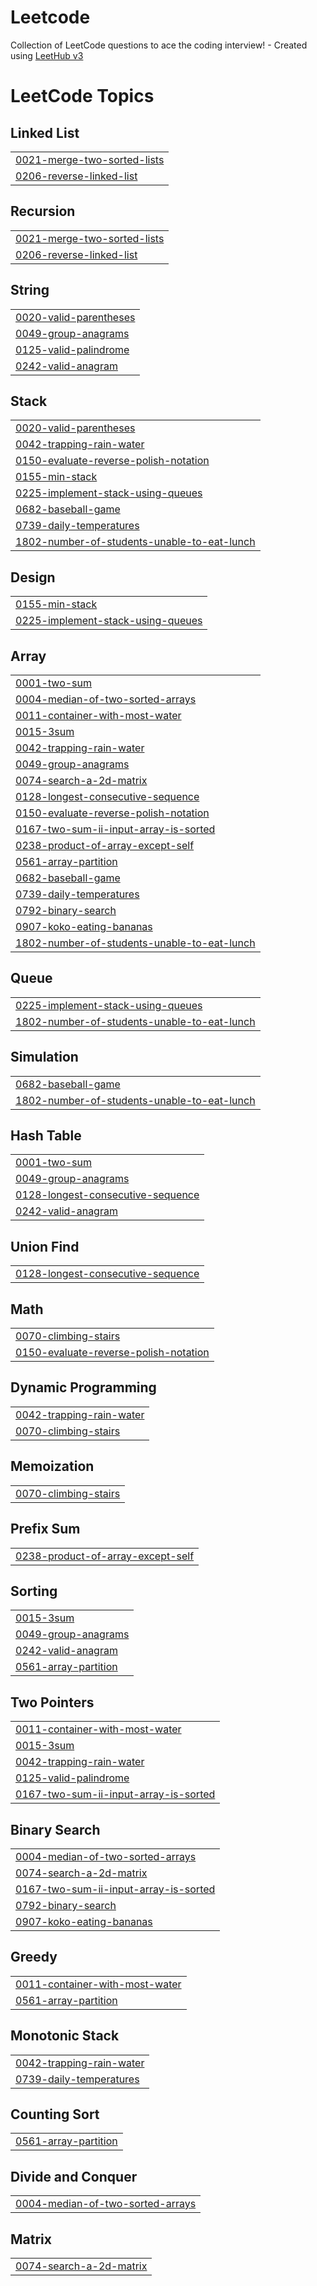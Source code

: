 # Leetcode
Collection of LeetCode questions to ace the coding interview! - Created using [LeetHub v3](https://github.com/raphaelheinz/LeetHub-3.0)

<!---LeetCode Topics Start-->
# LeetCode Topics
## Linked List
|  |
| ------- |
| [0021-merge-two-sorted-lists](https://github.com/nlsukhde/Leetcode/tree/master/0021-merge-two-sorted-lists) |
| [0206-reverse-linked-list](https://github.com/nlsukhde/Leetcode/tree/master/0206-reverse-linked-list) |
## Recursion
|  |
| ------- |
| [0021-merge-two-sorted-lists](https://github.com/nlsukhde/Leetcode/tree/master/0021-merge-two-sorted-lists) |
| [0206-reverse-linked-list](https://github.com/nlsukhde/Leetcode/tree/master/0206-reverse-linked-list) |
## String
|  |
| ------- |
| [0020-valid-parentheses](https://github.com/nlsukhde/Leetcode/tree/master/0020-valid-parentheses) |
| [0049-group-anagrams](https://github.com/nlsukhde/Leetcode/tree/master/0049-group-anagrams) |
| [0125-valid-palindrome](https://github.com/nlsukhde/Leetcode/tree/master/0125-valid-palindrome) |
| [0242-valid-anagram](https://github.com/nlsukhde/Leetcode/tree/master/0242-valid-anagram) |
## Stack
|  |
| ------- |
| [0020-valid-parentheses](https://github.com/nlsukhde/Leetcode/tree/master/0020-valid-parentheses) |
| [0042-trapping-rain-water](https://github.com/nlsukhde/Leetcode/tree/master/0042-trapping-rain-water) |
| [0150-evaluate-reverse-polish-notation](https://github.com/nlsukhde/Leetcode/tree/master/0150-evaluate-reverse-polish-notation) |
| [0155-min-stack](https://github.com/nlsukhde/Leetcode/tree/master/0155-min-stack) |
| [0225-implement-stack-using-queues](https://github.com/nlsukhde/Leetcode/tree/master/0225-implement-stack-using-queues) |
| [0682-baseball-game](https://github.com/nlsukhde/Leetcode/tree/master/0682-baseball-game) |
| [0739-daily-temperatures](https://github.com/nlsukhde/Leetcode/tree/master/0739-daily-temperatures) |
| [1802-number-of-students-unable-to-eat-lunch](https://github.com/nlsukhde/Leetcode/tree/master/1802-number-of-students-unable-to-eat-lunch) |
## Design
|  |
| ------- |
| [0155-min-stack](https://github.com/nlsukhde/Leetcode/tree/master/0155-min-stack) |
| [0225-implement-stack-using-queues](https://github.com/nlsukhde/Leetcode/tree/master/0225-implement-stack-using-queues) |
## Array
|  |
| ------- |
| [0001-two-sum](https://github.com/nlsukhde/Leetcode/tree/master/0001-two-sum) |
| [0004-median-of-two-sorted-arrays](https://github.com/nlsukhde/Leetcode/tree/master/0004-median-of-two-sorted-arrays) |
| [0011-container-with-most-water](https://github.com/nlsukhde/Leetcode/tree/master/0011-container-with-most-water) |
| [0015-3sum](https://github.com/nlsukhde/Leetcode/tree/master/0015-3sum) |
| [0042-trapping-rain-water](https://github.com/nlsukhde/Leetcode/tree/master/0042-trapping-rain-water) |
| [0049-group-anagrams](https://github.com/nlsukhde/Leetcode/tree/master/0049-group-anagrams) |
| [0074-search-a-2d-matrix](https://github.com/nlsukhde/Leetcode/tree/master/0074-search-a-2d-matrix) |
| [0128-longest-consecutive-sequence](https://github.com/nlsukhde/Leetcode/tree/master/0128-longest-consecutive-sequence) |
| [0150-evaluate-reverse-polish-notation](https://github.com/nlsukhde/Leetcode/tree/master/0150-evaluate-reverse-polish-notation) |
| [0167-two-sum-ii-input-array-is-sorted](https://github.com/nlsukhde/Leetcode/tree/master/0167-two-sum-ii-input-array-is-sorted) |
| [0238-product-of-array-except-self](https://github.com/nlsukhde/Leetcode/tree/master/0238-product-of-array-except-self) |
| [0561-array-partition](https://github.com/nlsukhde/Leetcode/tree/master/0561-array-partition) |
| [0682-baseball-game](https://github.com/nlsukhde/Leetcode/tree/master/0682-baseball-game) |
| [0739-daily-temperatures](https://github.com/nlsukhde/Leetcode/tree/master/0739-daily-temperatures) |
| [0792-binary-search](https://github.com/nlsukhde/Leetcode/tree/master/0792-binary-search) |
| [0907-koko-eating-bananas](https://github.com/nlsukhde/Leetcode/tree/master/0907-koko-eating-bananas) |
| [1802-number-of-students-unable-to-eat-lunch](https://github.com/nlsukhde/Leetcode/tree/master/1802-number-of-students-unable-to-eat-lunch) |
## Queue
|  |
| ------- |
| [0225-implement-stack-using-queues](https://github.com/nlsukhde/Leetcode/tree/master/0225-implement-stack-using-queues) |
| [1802-number-of-students-unable-to-eat-lunch](https://github.com/nlsukhde/Leetcode/tree/master/1802-number-of-students-unable-to-eat-lunch) |
## Simulation
|  |
| ------- |
| [0682-baseball-game](https://github.com/nlsukhde/Leetcode/tree/master/0682-baseball-game) |
| [1802-number-of-students-unable-to-eat-lunch](https://github.com/nlsukhde/Leetcode/tree/master/1802-number-of-students-unable-to-eat-lunch) |
## Hash Table
|  |
| ------- |
| [0001-two-sum](https://github.com/nlsukhde/Leetcode/tree/master/0001-two-sum) |
| [0049-group-anagrams](https://github.com/nlsukhde/Leetcode/tree/master/0049-group-anagrams) |
| [0128-longest-consecutive-sequence](https://github.com/nlsukhde/Leetcode/tree/master/0128-longest-consecutive-sequence) |
| [0242-valid-anagram](https://github.com/nlsukhde/Leetcode/tree/master/0242-valid-anagram) |
## Union Find
|  |
| ------- |
| [0128-longest-consecutive-sequence](https://github.com/nlsukhde/Leetcode/tree/master/0128-longest-consecutive-sequence) |
## Math
|  |
| ------- |
| [0070-climbing-stairs](https://github.com/nlsukhde/Leetcode/tree/master/0070-climbing-stairs) |
| [0150-evaluate-reverse-polish-notation](https://github.com/nlsukhde/Leetcode/tree/master/0150-evaluate-reverse-polish-notation) |
## Dynamic Programming
|  |
| ------- |
| [0042-trapping-rain-water](https://github.com/nlsukhde/Leetcode/tree/master/0042-trapping-rain-water) |
| [0070-climbing-stairs](https://github.com/nlsukhde/Leetcode/tree/master/0070-climbing-stairs) |
## Memoization
|  |
| ------- |
| [0070-climbing-stairs](https://github.com/nlsukhde/Leetcode/tree/master/0070-climbing-stairs) |
## Prefix Sum
|  |
| ------- |
| [0238-product-of-array-except-self](https://github.com/nlsukhde/Leetcode/tree/master/0238-product-of-array-except-self) |
## Sorting
|  |
| ------- |
| [0015-3sum](https://github.com/nlsukhde/Leetcode/tree/master/0015-3sum) |
| [0049-group-anagrams](https://github.com/nlsukhde/Leetcode/tree/master/0049-group-anagrams) |
| [0242-valid-anagram](https://github.com/nlsukhde/Leetcode/tree/master/0242-valid-anagram) |
| [0561-array-partition](https://github.com/nlsukhde/Leetcode/tree/master/0561-array-partition) |
## Two Pointers
|  |
| ------- |
| [0011-container-with-most-water](https://github.com/nlsukhde/Leetcode/tree/master/0011-container-with-most-water) |
| [0015-3sum](https://github.com/nlsukhde/Leetcode/tree/master/0015-3sum) |
| [0042-trapping-rain-water](https://github.com/nlsukhde/Leetcode/tree/master/0042-trapping-rain-water) |
| [0125-valid-palindrome](https://github.com/nlsukhde/Leetcode/tree/master/0125-valid-palindrome) |
| [0167-two-sum-ii-input-array-is-sorted](https://github.com/nlsukhde/Leetcode/tree/master/0167-two-sum-ii-input-array-is-sorted) |
## Binary Search
|  |
| ------- |
| [0004-median-of-two-sorted-arrays](https://github.com/nlsukhde/Leetcode/tree/master/0004-median-of-two-sorted-arrays) |
| [0074-search-a-2d-matrix](https://github.com/nlsukhde/Leetcode/tree/master/0074-search-a-2d-matrix) |
| [0167-two-sum-ii-input-array-is-sorted](https://github.com/nlsukhde/Leetcode/tree/master/0167-two-sum-ii-input-array-is-sorted) |
| [0792-binary-search](https://github.com/nlsukhde/Leetcode/tree/master/0792-binary-search) |
| [0907-koko-eating-bananas](https://github.com/nlsukhde/Leetcode/tree/master/0907-koko-eating-bananas) |
## Greedy
|  |
| ------- |
| [0011-container-with-most-water](https://github.com/nlsukhde/Leetcode/tree/master/0011-container-with-most-water) |
| [0561-array-partition](https://github.com/nlsukhde/Leetcode/tree/master/0561-array-partition) |
## Monotonic Stack
|  |
| ------- |
| [0042-trapping-rain-water](https://github.com/nlsukhde/Leetcode/tree/master/0042-trapping-rain-water) |
| [0739-daily-temperatures](https://github.com/nlsukhde/Leetcode/tree/master/0739-daily-temperatures) |
## Counting Sort
|  |
| ------- |
| [0561-array-partition](https://github.com/nlsukhde/Leetcode/tree/master/0561-array-partition) |
## Divide and Conquer
|  |
| ------- |
| [0004-median-of-two-sorted-arrays](https://github.com/nlsukhde/Leetcode/tree/master/0004-median-of-two-sorted-arrays) |
## Matrix
|  |
| ------- |
| [0074-search-a-2d-matrix](https://github.com/nlsukhde/Leetcode/tree/master/0074-search-a-2d-matrix) |
<!---LeetCode Topics End-->